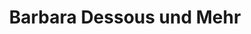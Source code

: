 ---
title: "Barbara Dessous und Mehr"
url: /freiburg-im-breisgau/barbara-dessous-und-mehr/
shop: Kleidung
---